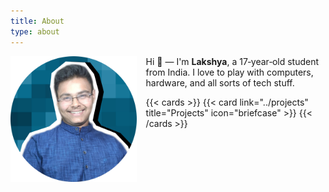 ```yaml
---
title: About
type: about
---
```


<img src='https://github.com/Lakshya-Coder/lakshyaseth7089/blob/master/static/images/me.png?raw=true'  width="40%" height="40%" align='left' style="margin-right: 15px;">

Hi 👋 — I'm **Lakshya**, a 17‑year‑old student from India. I love to play with computers, hardware, and all sorts of tech stuff.

{{< cards >}}
  {{< card link="../projects" title="Projects" icon="briefcase" >}}
{{< /cards >}}
